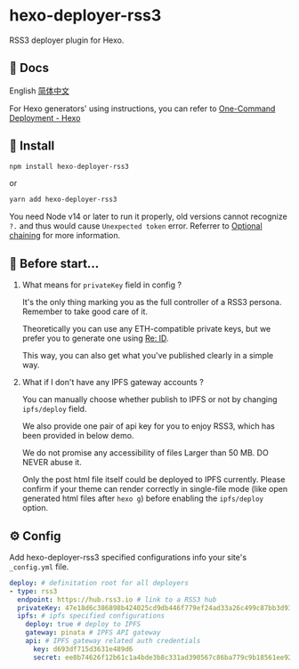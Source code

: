 # hexo-deployer-rss3

RSS3 deployer plugin for Hexo.

## 📝 Docs

English [简体中文](https://github.com/NaturalSelectionLabs/hexo-deployer-rss3/tree/develop/docs/zh_CN/start.md)

For Hexo generators' using instructions, you can refer to [One-Command Deployment - Hexo](https://hexo.io/docs/one-command-deployment.html) 

## 🎁 Install

``` sh
npm install hexo-deployer-rss3
```

or

``` sh
yarn add hexo-deployer-rss3
```

You need Node v14 or later to run it properly, old versions cannot recognize `?.` and thus would cause `Unexpected token` error. Referrer to [Optional chaining](https://developer.mozilla.org/en-US/docs/Web/JavaScript/Reference/Operators/Optional_chaining) for more information.

## 💎 Before start...

1. What means for `privateKey` field in config ?

    It's the only thing marking you as the full controller of a RSS3 persona. Remember to take good care of it. 
    
    Theoretically you can use any ETH-compatible private keys, but we prefer you to generate one using [Re: ID](https://github.com/NaturalSelectionLabs/Re-ID).
    
    This way, you can also get what you've published clearly in a simple way.

2. What if I don't have any IPFS gateway accounts ?
  
    You can manually choose whether publish to IPFS or not by changing `ipfs/deploy` field.
    
    We also provide one pair of api key for you to enjoy RSS3, which has been provided in below demo.
    
    We do not promise any accessibility of files Larger than 50 MB. DO NEVER abuse it.

    Only the post html file itself could be deployed to IPFS currently. 
    Please confirm if your theme can render correctly in single-file mode (like open generated html files after `hexo g`) 
    before enabling the `ipfs/deploy` option.


## ⚙ Config

Add hexo-deployer-rss3 specified configurations info your site's `_config.yml` file.

``` yaml
deploy: # definitation root for all deployers
- type: rss3
  endpoint: https://hub.rss3.io # link to a RSS3 hub
  privateKey: 47e18d6c386898b424025cd9db446f779ef24ad33a26c499c87bb3d9372540ba # your private key, 64 chars
  ipfs: # ipfs specified configurations
    deploy: true # deploy to IPFS
    gateway: pinata # IPFS API gateway
    api: # IPFS gateway related auth credentials
      key: d693df715d3631e489d6
      secret: ee8b74626f12b61c1a4bde3b8c331ad390567c86ba779c9b18561ee92c1cbff0
```
